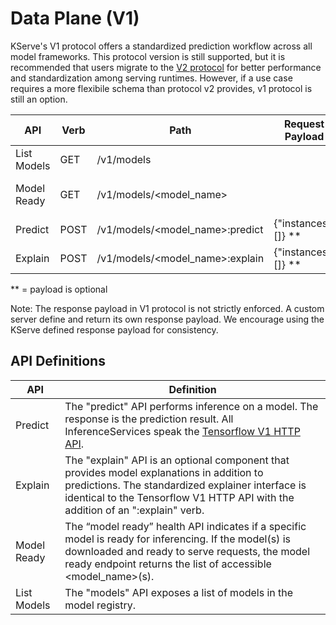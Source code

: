 # Data Plane (V1)
KServe's V1 protocol offers a standardized prediction workflow across all model frameworks. This protocol version is still supported, but it is recommended that users migrate to the [V2 protocol](./v2_protocol.md) for better performance and standardization among serving runtimes. However, if a use case requires a more flexibile schema than protocol v2 provides, v1 protocol is still an option. 

| API  | Verb | Path | Request Payload | Response Payload |
| ------------- | ------------- | ------------- | ------------- | ------------- |
| List Models | GET | /v1/models | | {"models": \[\<model_name\>\]} | 
| Model Ready| GET   | /v1/models/\<model_name>     |     | {"name": \<model_name\>,"ready": $bool}  |
| Predict  | POST  | /v1/models/\<model_name\>:predict  | {"instances": []} ** | {"predictions": []} |
| Explain  | POST  | /v1/models/\<model_name\>:explain  | {"instances": []} **| {"predictions": [], "explanations": []}   | |

** = payload is optional

Note: The response payload in V1 protocol is not strictly enforced. A custom server define and return its own response payload. We encourage using the KServe defined response payload for consistency.


## API Definitions

| API  | Definition | 
| --- | --- |
| Predict | The "predict" API performs inference on a model. The response is the prediction result. All InferenceServices speak the [Tensorflow V1 HTTP API](https://www.tensorflow.org/tfx/serving/api_rest#predict_api). | 
| Explain | The "explain" API is an optional component that provides model explanations in addition to predictions. The standardized explainer interface is identical to the Tensorflow V1 HTTP API with the addition of an ":explain" verb.| 
| Model Ready | The “model ready” health API indicates if a specific model is ready for inferencing. If the model(s) is downloaded and ready to serve requests, the model ready endpoint returns the list of accessible <model_name>(s). | 
| List Models | The "models" API exposes a list of models in the model registry. |

<!-- TODO: ## Examples -->
